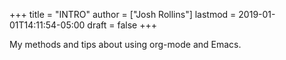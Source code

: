 +++
title = "INTRO"
author = ["Josh Rollins"]
lastmod = 2019-01-01T14:11:54-05:00
draft = false
+++

My methods and tips about using org-mode and Emacs.